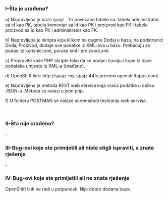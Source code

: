 ﻿<h3>I-Šta je urađeno?</h3>

<p>a)  Napravljena je baza spajz . Tri povezane tabele su: tabela administrator sa id kao PK, tabela komentar sa id kao PK i proizvod kao FK i tabela proizvod sa id kao PK i administrator kao FK. </p>
<p>b)  Napravljena je skripta koja klikom na dugme Dodaj u bazu, na podstranici Dodaj Proizvod, dodaje sve podatke iz XML-ova u bazu. Prebacuju se podaci iz korisnici.xml, poruke.xml i proizvodi.xml.  </p>

<p>c) Prepravite vaše PHP skripte tako da se podaci čuvaju i kupe iz baze podataka umjesto iz XML-a (urađeno).</p>
<p>d) OpenShift link: http://spajz-my-spajz.44fs.preview.openshiftapps.com/</p>
<p>e) Napravljena je metoda REST web servisa koja vraća podatke u obliku JSON-a. Metoda se nalazi u json.php.</p>
<p>f) U folderu POSTMAN se nalaze screenshoti testiranja web servisa.</p>
<br>

<h3>II-Šta nije urađeno?</h3>
<p>-</p>


<h3>III-Bug-ovi koje ste primijetili ali niste stigli ispraviti, a znate rješenje</h3>

<p>-</p>

<h3>IV-Bug-ovi koje ste primijetili ali ne znate rješenje</h3>

<p>OpenShift link ne radi u potpunosti. Nije dobro dodana baza.</p>

